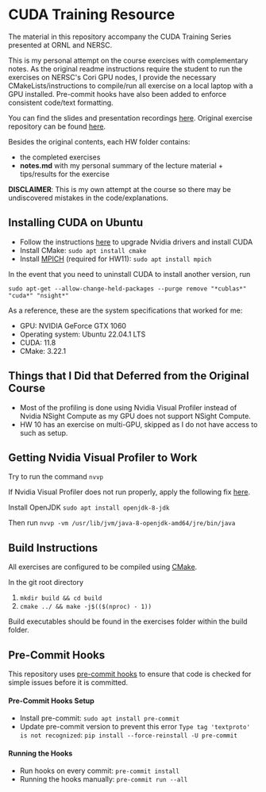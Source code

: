 # CUDA Training Resource

The material in this repository accompany the CUDA Training Series presented at ORNL and NERSC.

This is my personal attempt on the course exercises with complementary notes. As the original readme instructions require the student to run the exercises on NERSC's Cori GPU nodes, I provide the necessary CMakeLists/instructions to compile/run all exercise on a local laptop with a GPU installed. Pre-commit hooks have also been added to enforce consistent code/text formatting.

You can find the slides and presentation recordings [here](https://www.olcf.ornl.gov/cuda-training-series/).
Original exercise repository can be found [here](https://github.com/olcf/cuda-training-series).

Besides the original contents, each HW folder contains:
- the completed exercises
- **notes\.md** with my personal summary of the lecture material + tips/results for the exercise

**DISCLAIMER**: This is my own attempt at the course so there may be undiscovered mistakes in the code/explanations.

## Installing CUDA on Ubuntu

- Follow the instructions [here](https://www.cherryservers.com/blog/install-cuda-ubuntu) to upgrade Nvidia drivers and install CUDA
- Install CMake: `sudo apt install cmake`
- Install [MPICH](https://www.mpich.org/) (required for HW11): `sudo apt install mpich`

In the event that you need to uninstall CUDA to install another version, run
```shell
sudo apt-get --allow-change-held-packages --purge remove "*cublas*" "cuda*" "nsight*"
```

As a reference, these are the system specifications that worked for me:
- GPU: NVIDIA GeForce GTX 1060
- Operating system: Ubuntu 22.04.1 LTS
- CUDA: 11.8
- CMake: 3.22.1

## Things that I Did that Deferred from the Original Course

- Most of the profiling is done using Nvidia Visual Profiler instead of Nvidia NSight Compute as my GPU does not support NSight Compute.
- HW 10 has an exercise on multi-GPU, skipped as I do not have access to such as setup.

## Getting Nvidia Visual Profiler to Work

Try to run the command `nvvp`

If Nvidia Visual Profiler does not run properly, apply the following fix [here](https://askubuntu.com/questions/1472456/cannot-open-nvidia-visualizer-profilernvvp).

Install OpenJDK
`sudo apt install openjdk-8-jdk`

Then run
`nvvp -vm /usr/lib/jvm/java-8-openjdk-amd64/jre/bin/java`

## Build Instructions

All exercises are configured to be compiled using [CMake](https://cmake.org/cmake/help/latest/guide/tutorial/index.html).

In the git root directory

1. `mkdir build && cd build`
2. `cmake ../ && make -j$(($(nproc) - 1))`

Build executables should be found in the exercises folder within the build folder.

## Pre-Commit Hooks

This repository uses [pre-commit hooks](https://pre-commit.com/) to ensure that code is checked for simple issues before it is committed.

#### Pre-Commit Hooks Setup

* Install pre-commit: `sudo apt install pre-commit`
* Update pre-commit version to prevent this error `Type tag 'textproto' is not recognized`: `pip install --force-reinstall -U pre-commit`

#### Running the Hooks

* Run hooks on every commit: `pre-commit install`
* Running the hooks manually: `pre-commit run --all`
